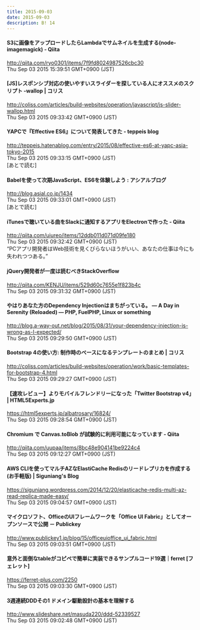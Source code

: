 ```yaml
---
title: 2015-09-03
date: 2015-09-03
description: B! 14
---
```


#### S3に画像をアップロードしたらLambdaでサムネイルを生成する(node-imagemagick) - Qiita
http://qiita.com/ryo0301/items/7f9fd8024987526cbc30<br>
Thu Sep 03 2015 15:39:51 GMT+0900 (JST)<br>


####   [JS]レスポンシブ対応の使いやすいスライダーを探している人にオススメのスクリプト -wallop | コリス
http://coliss.com/articles/build-websites/operation/javascript/js-slider-wallop.html<br>
Thu Sep 03 2015 09:33:42 GMT+0900 (JST)<br>


#### YAPCで『Effective ES6』について発表してきた - teppeis blog
http://teppeis.hatenablog.com/entry/2015/08/effective-es6-at-yapc-asia-tokyo-2015<br>
Thu Sep 03 2015 09:33:15 GMT+0900 (JST)<br>
[あとで読む]


#### Babelを使って次期JavaScript、ES6を体験しよう : アシアルブログ
http://blog.asial.co.jp/1434<br>
Thu Sep 03 2015 09:33:01 GMT+0900 (JST)<br>
[あとで読む]


#### iTunesで聴いている曲をSlackに通知するアプリをElectronで作った - Qiita
http://qiita.com/uiureo/items/12ddb011d071d09fe180<br>
Thu Sep 03 2015 09:32:42 GMT+0900 (JST)<br>
“PCアプリ開発者はWeb技術を見くびらないほうがいい、あなたの仕事は今にも失われつつある。”


#### jQuery開発者が一度は読むべきStackOverflow
http://qiita.com/KENJU/items/529d60c7655e1f823b4c<br>
Thu Sep 03 2015 09:31:32 GMT+0900 (JST)<br>


#### やはりあなた方のDependency Injectionはまちがっている。 — A Day in Serenity (Reloaded) — PHP, FuelPHP, Linux or something
http://blog.a-way-out.net/blog/2015/08/31/your-dependency-injection-is-wrong-as-I-expected/<br>
Thu Sep 03 2015 09:29:50 GMT+0900 (JST)<br>


####   Bootstrap 4の使い方: 制作時のベースになるテンプレートのまとめ | コリス
http://coliss.com/articles/build-websites/operation/work/basic-templates-for-bootstrap-4.html<br>
Thu Sep 03 2015 09:29:27 GMT+0900 (JST)<br>


#### 【速攻レビュー】よりモバイルフレンドリーになった「Twitter Bootstrap v4」 | HTML5Experts.jp
https://html5experts.jp/albatrosary/16824/<br>
Thu Sep 03 2015 09:28:54 GMT+0900 (JST)<br>


#### Chromium で Canvas.toBlob が試験的に利用可能になっています - Qiita
http://qiita.com/uupaa/items/8bc48e904141be9224c4<br>
Thu Sep 03 2015 09:12:27 GMT+0900 (JST)<br>


#### AWS CLIを使ってマルチAZなElastiCache Redisのリードレプリカを作成する(お手軽版) | Siguniang's Blog
https://siguniang.wordpress.com/2014/12/20/elasticache-redis-multi-az-read-replica-made-easy/<br>
Thu Sep 03 2015 09:04:57 GMT+0900 (JST)<br>


#### マイクロソフト、OfficeのUIフレームワークを「Office UI Fabric」としてオープンソースで公開 － Publickey
http://www.publickey1.jp/blog/15/officeuioffice_ui_fabric.html<br>
Thu Sep 03 2015 09:03:51 GMT+0900 (JST)<br>


#### 意外と面倒なtableがコピペで簡単に実装できるサンプルコード19選｜ferret [フェレット]
https://ferret-plus.com/2250<br>
Thu Sep 03 2015 09:03:30 GMT+0900 (JST)<br>


#### 3週連続DDDその1  ドメイン駆動設計の基本を理解する
http://www.slideshare.net/masuda220/ddd-52339527<br>
Thu Sep 03 2015 09:02:48 GMT+0900 (JST)<br>


